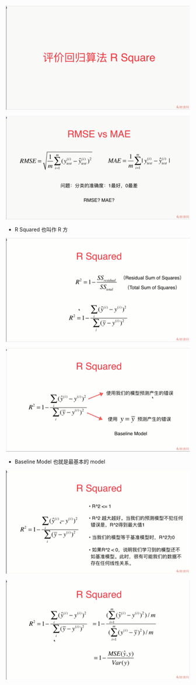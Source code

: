 ![1567565818565](assets/1567565818565.png)

![1567566028000](assets/1567566028000.png)

- R Squared 也叫作 R 方

![1567691636248](assets/1567691636248.png)

![1567693871750](assets/1567693871750.png)

- Baseline Model 也就是最基本的 model

![1567694106092](assets/1567694106092.png)

![1567694304554](assets/1567694304554.png)

